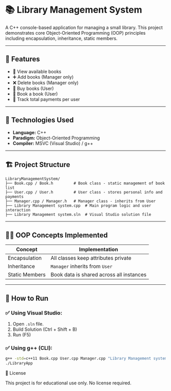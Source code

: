 # 📚 Library Management System

A C++ console-based application for managing a small library. This project demonstrates core Object-Oriented Programming (OOP) principles including encapsulation, inheritance, static members.

---

## 🚀 Features

* 📖 View available books
* ➕ Add books (Manager only)
* ❌ Delete books (Manager only)
* 💸 Buy books (User)
* 📘 Book a book (User)
* 🧾 Track total payments per user

---

## 🧱 Technologies Used

* **Language:** C++
* **Paradigm:** Object-Oriented Programming
* **Compiler:** MSVC (Visual Studio) / g++

---

## 🏗️ Project Structure

```
LibraryManagementSystem/
├── Book.cpp / Book.h         # Book class - static management of book list
├── User.cpp / User.h         # User class - stores personal info and payments
├── Manager.cpp / Manager.h   # Manager class - inherits from User
├── Library Management system.cpp  # Main program logic and user interaction
├── Library Management system.sln  # Visual Studio solution file
```

---

## 🧑‍💻 OOP Concepts Implemented

| Concept        | Implementation                                              |
| -------------- | ----------------------------------------------------------- |
| Encapsulation  | All classes keep attributes private                         |
| Inheritance    | `Manager` inherits from `User`                              |
| Static Members | Book data is shared across all instances                    |

---

## 🧪 How to Run

### ✅ Using Visual Studio:

1. Open `.sln` file.
2. Build Solution (Ctrl + Shift + B)
3. Run (F5)

### ✅ Using g++ (CLI):

```bash
g++ -std=c++11 Book.cpp User.cpp Manager.cpp "Library Management system.cpp" -o LibraryApp
./LibraryApp
```

📄 License

This project is for educational use only. No license required.



